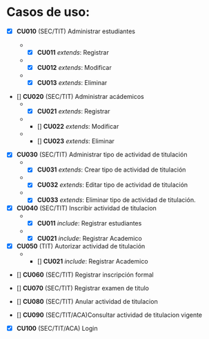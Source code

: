 # Casos de uso:

- [x] **CU010** (SEC/TIT) Administrar estudiantes

    * - [x] **CU011**  *extends*: Registrar
    * - [x] **CU012**  *extends*: Modificar
    * - [x] **CU013**  *extends*: Eliminar

- [] **CU020** (SEC/TIT) Administrar acádemicos
    * - [x] **CU021** *extends*: Registrar
    * - [] **CU022** *extends*: Modificar
    * - [] **CU023** *extends*: Eliminar

- [x] **CU030** (SEC/TIT) Administrar tipo de actividad de titulación
    * - [x] **CU031** *extends*: Crear tipo de actividad de titulación
    * - [x] **CU032** *extends*: Editar tipo de actividad de titulación
    * - [x] **CU033** *extends*: Eliminar tipo de actividad de titulación.

- [x] **CU040** (SEC/TIT) Inscribir actividad de titulacion
    * - [x] **CU011** *include*: Registrar estudiantes
    * - [x] **CU021** *include*: Registrar Academico

- [x] **CU050** (TIT) Autorizar actividad de titulación
    * - [] **CU021** *include*: Registrar Academico

- [] **CU060** (SEC/TIT) Registrar inscripción formal

- [] **CU070** (SEC/TIT) Registrar examen de titulo

- [] **CU080** (SEC/TIT) Anular actividad de titulacion

- [] **CU090** (SEC/TIT/ACA)Consultar actividad de titulacion vigente

- [x]  **CU100** (SEC/TIT/ACA) Login
